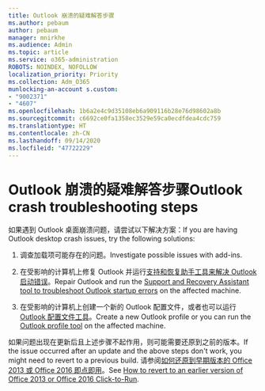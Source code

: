 ```yaml
---
title: Outlook 崩溃的疑难解答步骤
ms.author: pebaum
author: pebaum
manager: mnirkhe
ms.audience: Admin
ms.topic: article
ms.service: o365-administration
ROBOTS: NOINDEX, NOFOLLOW
localization_priority: Priority
ms.collection: Adm_O365
munlocking-an-account s.custom:
- "9002371"
- "4607"
ms.openlocfilehash: 1b6a2e4c9d35108eb6a909116b28e76d98602a8b
ms.sourcegitcommit: c6692ce0fa1358ec3529e59ca0ecdfdea4cdc759
ms.translationtype: HT
ms.contentlocale: zh-CN
ms.lasthandoff: 09/14/2020
ms.locfileid: "47722229"
---
```

# <a name="outlook-crash-troubleshooting-steps"></a><span data-ttu-id="58499-102">Outlook 崩溃的疑难解答步骤</span><span class="sxs-lookup"><span data-stu-id="58499-102">Outlook crash troubleshooting steps</span></span>

<span data-ttu-id="58499-103">如果遇到 Outlook 桌面崩溃问题，请尝试以下解决方案：</span><span class="sxs-lookup"><span data-stu-id="58499-103">If you are having Outlook desktop crash issues, try the following solutions:</span></span>

1. <span data-ttu-id="58499-104">调查加载项可能存在的问题。</span><span class="sxs-lookup"><span data-stu-id="58499-104">Investigate possible issues with add-ins.</span></span>

2. <span data-ttu-id="58499-105">在受影响的计算机上修复 Outlook 并运行[支持和恢复助手工具来解决 Outlook 启动错误](https://aka.ms/SaRA-OutlookWontStart)。</span><span class="sxs-lookup"><span data-stu-id="58499-105">Repair Outlook and run the [Support and Recovery Assistant tool to troubleshoot Outlook startup errors](https://aka.ms/SaRA-OutlookWontStart) on the affected machine.</span></span>

3. <span data-ttu-id="58499-106">在受影响的计算机上创建一个新的 Outlook 配置文件，或者也可以运行 [Outlook 配置文件工具](https://aka.ms/SaRA-OutlookSetupProfile)。</span><span class="sxs-lookup"><span data-stu-id="58499-106">Create a new Outlook profile or you can run the [Outlook profile tool](https://aka.ms/SaRA-OutlookSetupProfile) on the affected machine.</span></span>

<span data-ttu-id="58499-107">如果问题出现在更新后且上述步骤不起作用，则可能需要还原到之前的版本。</span><span class="sxs-lookup"><span data-stu-id="58499-107">If the issue occurred after an update and the above steps don't work, you might need to revert to a previous build.</span></span> <span data-ttu-id="58499-108">请参阅[如何还原到早期版本的 Office 2013 或 Office 2016 即点即用](https://support.microsoft.com/help/2770432)。</span><span class="sxs-lookup"><span data-stu-id="58499-108">See [How to revert to an earlier version of Office 2013 or Office 2016 Click-to-Run](https://support.microsoft.com/help/2770432).</span></span>
